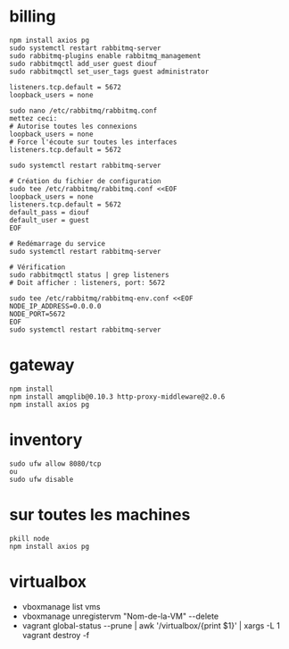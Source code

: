 # billing
```
npm install axios pg
sudo systemctl restart rabbitmq-server
sudo rabbitmq-plugins enable rabbitmq_management
sudo rabbitmqctl add_user guest diouf
sudo rabbitmqctl set_user_tags guest administrator
```
```
listeners.tcp.default = 5672
loopback_users = none
```
```
sudo nano /etc/rabbitmq/rabbitmq.conf
mettez ceci:
# Autorise toutes les connexions
loopback_users = none
# Force l'écoute sur toutes les interfaces
listeners.tcp.default = 5672
```
```
sudo systemctl restart rabbitmq-server
```
```
# Création du fichier de configuration
sudo tee /etc/rabbitmq/rabbitmq.conf <<EOF
loopback_users = none
listeners.tcp.default = 5672
default_pass = diouf
default_user = guest
EOF

# Redémarrage du service
sudo systemctl restart rabbitmq-server

# Vérification
sudo rabbitmqctl status | grep listeners
# Doit afficher : listeners, port: 5672
```
```
sudo tee /etc/rabbitmq/rabbitmq-env.conf <<EOF
NODE_IP_ADDRESS=0.0.0.0
NODE_PORT=5672
EOF
sudo systemctl restart rabbitmq-server
```

# gateway
```
npm install
npm install amqplib@0.10.3 http-proxy-middleware@2.0.6
npm install axios pg
```

# inventory
```
sudo ufw allow 8080/tcp
ou
sudo ufw disable
```

# sur toutes les machines
```
pkill node
npm install axios pg
```

# virtualbox
- vboxmanage list vms
- vboxmanage unregistervm "Nom-de-la-VM" --delete
- vagrant global-status --prune | awk '/virtualbox/{print $1}' | xargs -L 1 vagrant destroy -f